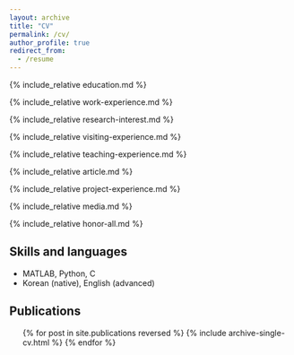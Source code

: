 ```yaml
---
layout: archive
title: "CV"
permalink: /cv/
author_profile: true
redirect_from:
  - /resume
---
```


<!---## <span style="color:blue"> **[Download CV](https://github.com/inhohong/inhohong.github.io/raw/master/files/CV_ihong_web.pdf)** </span>-->

{% include_relative education.md %}

{% include_relative work-experience.md %}

{% include_relative research-interest.md %}

{% include_relative visiting-experience.md %}

{% include_relative teaching-experience.md %}

{% include_relative article.md %}

{% include_relative project-experience.md %}

{% include_relative media.md %}

{% include_relative honor-all.md %}

Skills and languages
------
* MATLAB, Python, C
* Korean (native), English (advanced)

Publications
------
  <ul>{% for post in site.publications reversed %}
    {% include archive-single-cv.html %}
  {% endfor %}</ul>



